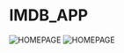 # IMDB_APP
![HOMEPAGE](https://raw.github.com/wweerrbb/IMDB_APP/master/HomePage.jpg)
![HOMEPAGE](https://raw.github.com/wweerrbb/IMDB_APP/master/tvshows.jpg)
